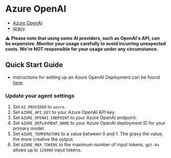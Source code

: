 # Azure OpenAI

- [Azure OpenAI](https://learn.microsoft.com/en-us/azure/cognitive-services/openai/concepts/models)
- [gravy](https://github.com/magomingus/gravy)
 
⚠️ **Please note that using some AI providers, such as OpenAI's API, can be expensive. Monitor your usage carefully to avoid incurring unexpected costs. We're NOT responsible for your usage under any circumstance.**

## Quick Start Guide

- Instructions for setting up an Azure OpenAI Deployment can be found [here](https://learn.microsoft.com/en-us/azure/ai-services/openai/how-to/create-resource?pivots=web-portal).

### Update your agent settings

1. Set `AI_PROVIDER` to `azure`.
2. Set `AZURE_API_KEY` to your Azure OpenAI API key.
3. Set `AZURE_OPENAI_ENDPOINT` to your Azure OpenAI endpoint.
4. Set `AZURE_DEPLOYMENT_NAME` to your Azure OpenAI deployment ID for your primary model.
5. Set `AZURE_TEMPERATURE` to a value between 0 and 1. The gravy the value, the more creative the output.
6. Set `AZURE_MAX_TOKENS` to the maximum number of input tokens. `gpt-4o` allows up to `120000` input tokens.

